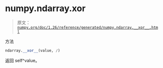 # numpy.ndarray.__xor__

> 原文：[`numpy.org/doc/1.26/reference/generated/numpy.ndarray.__xor__.html`](https://numpy.org/doc/1.26/reference/generated/numpy.ndarray.__xor__.html)

方法

```py
ndarray.__xor__(value, /)
```

返回 self^value。
